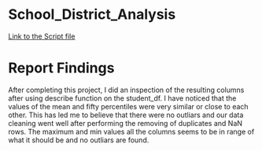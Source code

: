 # School_District_Analysis
[Link to the Script file](/Student_Data_Challenge_Starter_Code/Solved/Student_Data_Challenge_Starter_Code.ipynb)
# Report Findings
After completing this project, I did an inspection of the resulting columns after using describe function on the student_df. I have noticed that the values of the mean and fifty percentiles were very similar or close to each other. This has led me to believe that there were no outliars and our data cleaning went well after performing the removing of duplicates and NaN rows. The maximum and min values all the columns seems to be in range of what it should be and no outliars are found.
